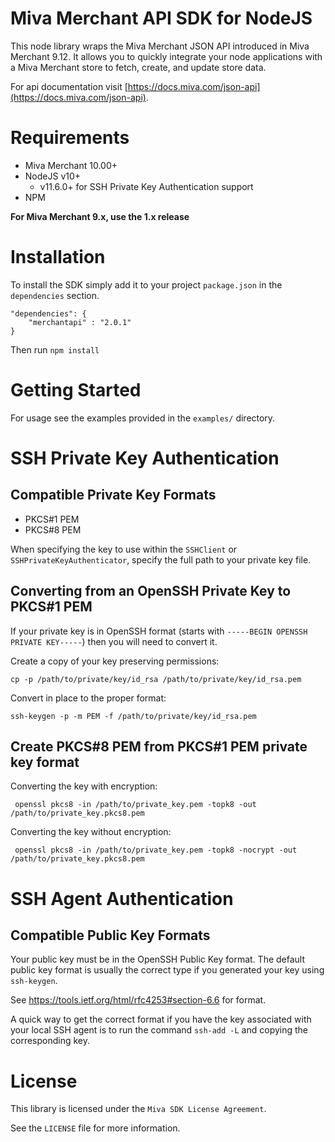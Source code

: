 # Miva Merchant API SDK for NodeJS

This node library wraps the Miva Merchant JSON API introduced in
Miva Merchant 9.12. It allows you to quickly integrate your node
applications with a Miva Merchant store to fetch, create, and update
store data.

For api documentation visit [https://docs.miva.com/json-api](https://docs.miva.com/json-api).

# Requirements

- Miva Merchant 10.00+
- NodeJS v10+
	- v11.6.0+ for SSH Private Key Authentication support
- NPM

**For Miva Merchant 9.x, use the 1.x release**

# Installation

To install the SDK simply add it to your project `package.json` in the `dependencies` section.

    "dependencies": {
        "merchantapi" : "2.0.1"
    }

Then run `npm install`

# Getting Started

For usage see the examples provided in the `examples/` directory.

#  SSH Private Key Authentication

## Compatible Private Key Formats

- PKCS#1 PEM
- PKCS#8 PEM

When specifying the key to use within the `SSHClient` or `SSHPrivateKeyAuthenticator`, specify the full path to your private key file.

## Converting from an OpenSSH Private Key to PKCS#1 PEM

If your private key is in OpenSSH format (starts with `-----BEGIN OPENSSH PRIVATE KEY-----`) then you will need to convert it.

Create a copy of your key preserving permissions:

    cp -p /path/to/private/key/id_rsa /path/to/private/key/id_rsa.pem

Convert in place to the proper format:

    ssh-keygen -p -m PEM -f /path/to/private/key/id_rsa.pem

## Create PKCS#8 PEM from PKCS#1 PEM private key format

Converting the key with encryption:

     openssl pkcs8 -in /path/to/private_key.pem -topk8 -out /path/to/private_key.pkcs8.pem

Converting the key without encryption:

     openssl pkcs8 -in /path/to/private_key.pem -topk8 -nocrypt -out /path/to/private_key.pkcs8.pem

# SSH Agent Authentication

## Compatible Public Key Formats

Your public key must be in the OpenSSH Public Key format. The default public key format is usually the correct type if you generated your key using `ssh-keygen`.

See https://tools.ietf.org/html/rfc4253#section-6.6 for format.

A quick way to get the correct format if you have the key associated with your local SSH agent is to run the command `ssh-add -L` and copying the corresponding key.

# License

This library is licensed under the `Miva SDK License Agreement`.

See the `LICENSE` file for more information.